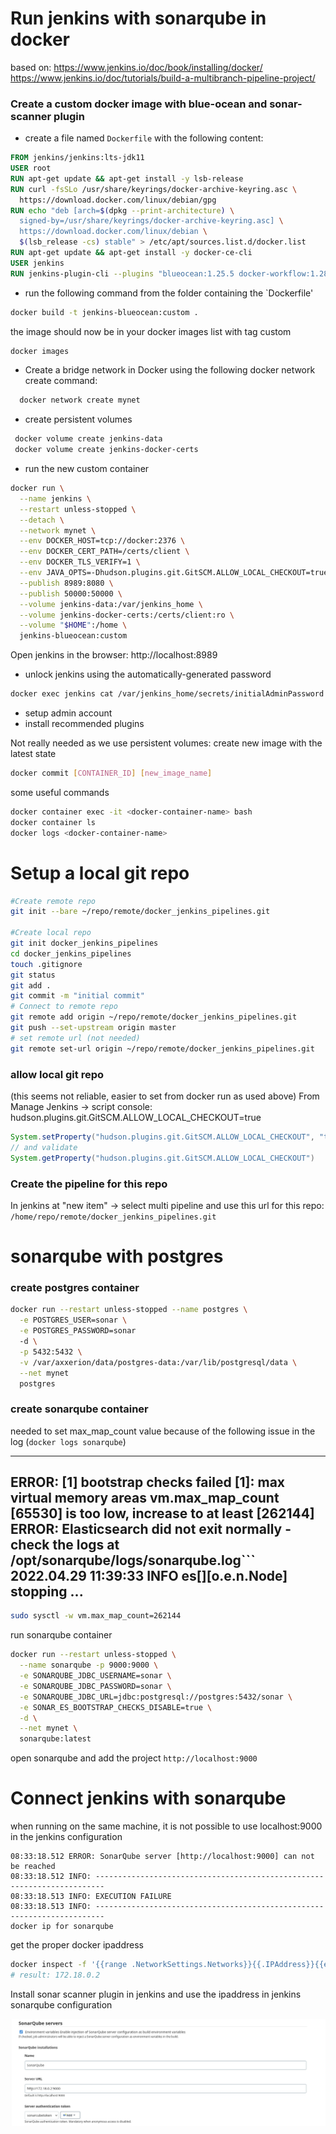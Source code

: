# Run jenkins with sonarqube in docker

based on: https://www.jenkins.io/doc/book/installing/docker/
https://www.jenkins.io/doc/tutorials/build-a-multibranch-pipeline-project/

### Create a custom docker image with blue-ocean and sonar-scanner plugin

- create a file named `Dockerfile` with the following content:

```dockerfile
FROM jenkins/jenkins:lts-jdk11
USER root
RUN apt-get update && apt-get install -y lsb-release
RUN curl -fsSLo /usr/share/keyrings/docker-archive-keyring.asc \
  https://download.docker.com/linux/debian/gpg
RUN echo "deb [arch=$(dpkg --print-architecture) \
  signed-by=/usr/share/keyrings/docker-archive-keyring.asc] \
  https://download.docker.com/linux/debian \
  $(lsb_release -cs) stable" > /etc/apt/sources.list.d/docker.list
RUN apt-get update && apt-get install -y docker-ce-cli
USER jenkins
RUN jenkins-plugin-cli --plugins "blueocean:1.25.5 docker-workflow:1.28 sonar:2.14"
```

- run the following command from the folder containing the `Dockerfile'

```bash
docker build -t jenkins-blueocean:custom .
```

 the image should now be in your docker images list with tag custom

```bash
docker images
```

- Create a bridge network in Docker using the following docker network create command:

```bash
  docker network create mynet
```

- create persistent volumes

```bash
 docker volume create jenkins-data
 docker volume create jenkins-docker-certs
```

- run the new custom container

```bash
docker run \
  --name jenkins \
  --restart unless-stopped \
  --detach \
  --network mynet \
  --env DOCKER_HOST=tcp://docker:2376 \
  --env DOCKER_CERT_PATH=/certs/client \
  --env DOCKER_TLS_VERIFY=1 \
  --env JAVA_OPTS=-Dhudson.plugins.git.GitSCM.ALLOW_LOCAL_CHECKOUT=true \
  --publish 8989:8080 \
  --publish 50000:50000 \
  --volume jenkins-data:/var/jenkins_home \
  --volume jenkins-docker-certs:/certs/client:ro \
  --volume "$HOME":/home \
  jenkins-blueocean:custom
```

Open jenkins in the browser:
http://localhost:8989

- unlock jenkins using the automatically-generated password

```bash
docker exec jenkins cat /var/jenkins_home/secrets/initialAdminPassword
```

- setup admin account
- install recommended plugins

Not really needed as we use persistent volumes:
create new image with the latest state
```bash
docker commit [CONTAINER_ID] [new_image_name]
```
some useful commands

```bash
docker container exec -it <docker-container-name> bash  
docker container ls 
docker logs <docker-container-name>
```

# Setup a local git repo

```bash
#Create remote repo
git init --bare ~/repo/remote/docker_jenkins_pipelines.git

#Create local repo
git init docker_jenkins_pipelines
cd docker_jenkins_pipelines
touch .gitignore
git status
git add .
git commit -m "initial commit"
# Connect to remote repo
git remote add origin ~/repo/remote/docker_jenkins_pipelines.git
git push --set-upstream origin master
# set remote url (not needed)
git remote set-url origin ~/repo/remote/docker_jenkins_pipelines.git
```

### allow local git repo

(this seems not reliable, easier to set from docker run as used above)
From Manage Jenkins -> script console:
hudson.plugins.git.GitSCM.ALLOW_LOCAL_CHECKOUT=true

```groovy
System.setProperty("hudson.plugins.git.GitSCM.ALLOW_LOCAL_CHECKOUT", "true")
// and validate
System.getProperty("hudson.plugins.git.GitSCM.ALLOW_LOCAL_CHECKOUT")
```

### Create the pipeline for this repo

In jenkins at "new item" -> select multi pipeline and use this
url for this repo: `/home/repo/remote/docker_jenkins_pipelines.git`

# sonarqube with postgres

### create postgres container

```bash
docker run --restart unless-stopped --name postgres \
  -e POSTGRES_USER=sonar \
  -e POSTGRES_PASSWORD=sonar 
  -d \
  -p 5432:5432 \
  -v /var/axxerion/data/postgres-data:/var/lib/postgresql/data \
  --net mynet 
  postgres
```

### create sonarqube container   

needed to set max_map_count value because of the following issue in the log (`docker logs sonarqube`)

---
ERROR: [1] bootstrap checks failed
[1]: max virtual memory areas vm.max_map_count [65530] is too low, increase to at least [262144]
ERROR: Elasticsearch did not exit normally - check the logs at /opt/sonarqube/logs/sonarqube.log```
2022.04.29 11:39:33 INFO  es[][o.e.n.Node] stopping ...
---

```bash
sudo sysctl -w vm.max_map_count=262144
```

run sonarqube container

```bash
docker run --restart unless-stopped \
  --name sonarqube -p 9000:9000 \
  -e SONARQUBE_JDBC_USERNAME=sonar \
  -e SONARQUBE_JDBC_PASSWORD=sonar \
  -e SONARQUBE_JDBC_URL=jdbc:postgresql://postgres:5432/sonar \
  -e SONAR_ES_BOOTSTRAP_CHECKS_DISABLE=true \
  -d \
  --net mynet \
  sonarqube:latest
```

open sonarqube and add the project `http://localhost:9000`

# Connect jenkins with sonarqube
when running on the same machine, it is not possible to use localhost:9000 in the jenkins configuration
```
08:33:18.512 ERROR: SonarQube server [http://localhost:9000] can not be reached
08:33:18.512 INFO: ------------------------------------------------------------------------
08:33:18.513 INFO: EXECUTION FAILURE
08:33:18.513 INFO: ------------------------------------------------------------------------
docker ip for sonarqube
```
get the proper docker ipaddress
```bash
docker inspect -f '{{range .NetworkSettings.Networks}}{{.IPAddress}}{{end}}' sonarqube
# result: 172.18.0.2
```

Install sonar scanner plugin in jenkins
and use the ipaddress in jenkins sonarqube configuration

![img.png](img.png)

